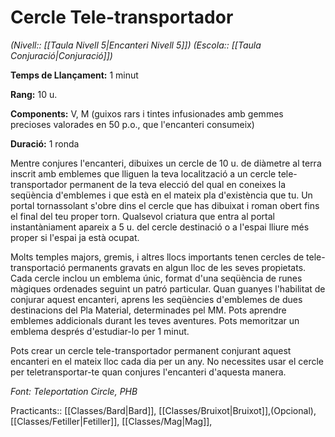# Cercle Tele-transportador

*(Nivell:: [[Taula Nivell 5|Encanteri Nivell 5]]) (Escola:: [[Taula Conjuració|Conjuració]])*

**Temps de Llançament:** 1 minut

**Rang:** 10 u.

**Components:** V, M (guixos rars i tintes infusionades amb gemmes precioses valorades en 50 p.o., que l'encanteri consumeix)

**Duració:** 1 ronda

Mentre conjures l'encanteri, dibuixes un cercle de 10 u. de diàmetre al terra inscrit amb emblemes que lliguen la teva localització a un cercle tele-transportador permanent de la teva elecció del qual en coneixes la seqüència d'emblemes i que està en el mateix pla d'existència que tu. Un portal tornassolant s'obre dins el cercle que has dibuixat i roman obert fins el final del teu proper torn. Qualsevol criatura que entra al portal instantàniament apareix a 5 u. del cercle destinació o a l'espai lliure més proper si l'espai ja està ocupat.

Molts temples majors, gremis, i altres llocs importants tenen cercles de tele-transportació permanents gravats en algun lloc de les seves propietats. Cada cercle inclou un emblema únic, format d'una seqüència de runes màgiques ordenades seguint un patró particular. Quan guanyes l'habilitat de conjurar aquest encanteri, aprens les seqüències d'emblemes de dues destinacions del Pla Material, determinades pel MM. Pots aprendre emblemes addicionals durant les teves aventures. Pots memoritzar un emblema després d'estudiar-lo per 1 minut.

Pots crear un cercle tele-transportador permanent conjurant aquest encanteri en el mateix lloc cada dia per un any. No necessites usar el cercle per teletransportar-te quan conjures l'encanteri d'aquesta manera.


*Font: Teleportation Circle, PHB*



Practicants:: [[Classes/Bard|Bard]], [[Classes/Bruixot|Bruixot]],(Opcional), [[Classes/Fetiller|Fetiller]], [[Classes/Mag|Mag]],